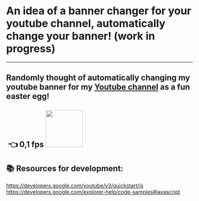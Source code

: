  # An idea of a banner changer for your youtube channel, automatically change your banner! (work in progress)
---
Randomly thought of automatically changing my youtube banner for my <a href="https://www.youtube.com/channel/UC_udwvNC-q_XhRrh9q5MJkQ">Youtube channel</a> as a fun easter egg!
<br>
<br>
<img src="https://cdn.discordapp.com/attachments/365526776149180417/980648212929056768/unknown.png" alt=""> 👈 0,1 fps
<img src="https://media.giphy.com/media/y3xXRQ4gBBReLMki0q/giphy.gif" alt="" width="100">
<img src="https://cdn.discordapp.com/attachments/365526776149180417/980643151456927784/unknown.png" alt="" width="">
---
## 📚 Resources for development:
https://developers.google.com/youtube/v3/quickstart/js
https://developers.google.com/explorer-help/code-samples#javascript
